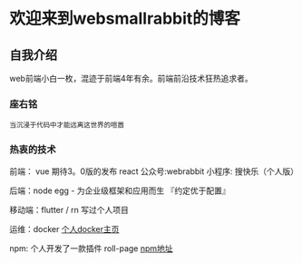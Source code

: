 # 欢迎来到websmallrabbit的博客
## 自我介绍
  web前端小白一枚，混迹于前端4年有余。前端前沿技术狂热追求者。
### 座右铭
    当沉浸于代码中才能远离这世界的喧嚣
### 热衷的技术
  前端： vue 期待3。0版的发布 react 公众号:webrabbit 小程序: 搜快乐（个人版） 
  
  后端：node egg - 为企业级框架和应用而生 『约定优于配置』
  
  移动端：flutter / rn 写过个人项目
  
  运维：docker [个人docker主页](https://hub.docker.com/u/webrabbit)
  
  npm: 个人开发了一款插件 roll-page [npm地址](https://www.npmjs.com/settings/ilovewupeipei/billing)

